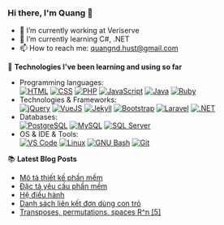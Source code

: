 ### Hi there, I'm Quang 👋

- 🔭 I’m currently working at Veriserve
- 🌱 I’m currently learning C#, .NET
- 📫 How to reach me: [quangnd.hust@gmail.com](mailto:quangnd.hust@gmail.com)

:pushpin: **Technologies I've been learning and using so far**

- Programming languages: <br />
    [![HTML](http://img.shields.io/badge/-HTML-eee?style=flat-square&logo=html5&logoColor=E34F26)](https://github.com/qndev/#HTML)
    [![CSS](https://img.shields.io/badge/-CSS-eee?style=flat-square&logo=css3&logoColor=CC6699)](https://github.com/qndev/#CSS)
    [![PHP](http://img.shields.io/badge/-PHP-eee?style=flat-square&logo=php&logoColor=4951aa)](https://github.com/qndev/#PHP)
    [![JavaScript](https://img.shields.io/badge/-JavaScript-eee?style=flat-square&logo=javascript&logoColor=DD9C25)](https://github.com/qndev/#JavaScript)
    [![Java](https://img.shields.io/badge/-Java-eee?style=flat-square&logo=java&logoColor=276dc3)](https://github.com/qndev/#R)
    [![Ruby](http://img.shields.io/badge/-Ruby-eee?style=flat-square&logo=ruby&logoColor=CC342D)](https://github.com/qndev/#Ruby)
- Technologies & Frameworks: <br />
    [![jQuery](https://img.shields.io/badge/-jQuery-eee?style=flat-square&logo=jquery&logoColor=blue)](https://github.com/qndev/#jQuery)
    [![VueJS](https://img.shields.io/badge/-VueJS-eee?style=flat-square&logo=vue.js&logoColor=green)](https://github.com/qndev/#VueJS)
    [![Jekyll](http://img.shields.io/badge/-Jekyll-eee?style=flat-square&logo=jekyll&logoColor=a83232)](https://github.com/qndev/#Jekyll)
    [![Bootstrap](http://img.shields.io/badge/-Bootstrap-eee?style=flat-square&logo=bootstrap&logoColor=563D7C)](https://github.com/qndev/#Bootstrap)
    [![Laravel](https://img.shields.io/badge/-Laravel-eee?style=flat-square&logo=laravel&logoColor=ff2d20)](https://github.com/qndev/#Laravel)
    [![.NET](https://img.shields.io/badge/.NET-eee?style=flat-square&logo=.net&logoColor=7014e8)](https://github.com/qndev/#Net)
- Databases: <br />
    [![PostgreSQL](https://img.shields.io/badge/-PostgreSQL-eee?style=flat-square&logo=postgresql&logoColor=0273B7)](https://github.com/qndev/#PostgreSQL)
    [![MySQL](http://img.shields.io/badge/-MySQL-eee?style=flat-square&logo=mysql&logoColor=4479A1)](https://github.com/qndev/#MySQL)
    [![SQL Server](https://img.shields.io/badge/-SQL%20Server-eee??style=flat-square&logo=microsoft-sql-server&logoColor=red)](https://github.com/qndev/#SQL_Server)
- OS & IDE & Tools: <br />
    [![VS Code](http://img.shields.io/badge/-VS%20Code-eee?style=flat-square&logo=visual-studio-code&logoColor=007ACC)](https://github.com/qndev/#VS_Code)
    [![Linux](http://img.shields.io/badge/-Linux-eee?style=flat-square&logo=linux&logoColor=D67A10)](https://github.com/qndev/#Linux)
    [![GNU Bash](http://img.shields.io/badge/-GNU%20Bash-eee?style=flat-square&logo=gnu-bash&logoColor=663399)](https://github.com/qndev/#Bash)
    [![Git](http://img.shields.io/badge/-Git-eee?style=flat-square&logo=git&logoColor=F05032)](https://github.com/qndev/#Git)

:books: **Latest Blog Posts**
<!-- BLOG-POST-LIST:START -->
- [Mô tả thiết kế phần mềm](https://qndev.github.io/software%20engineering/2020/09/08/sdd/)
- [Đặc tả yêu cầu phần mềm](https://qndev.github.io/software%20engineering/2020/09/07/srs/)
- [Hệ điều hành](https://qndev.github.io/my%20notes/2020/07/01/os/)
- [Danh sách liên kết đơn dùng con trỏ](https://qndev.github.io/my%20notes/2019/12/21/pointer/)
- [Transposes, permutations, spaces R^n [5]](https://qndev.github.io/mathematics/2019/12/08/transposes-permutations-spaces-R-n/)
<!-- BLOG-POST-LIST:END -->
